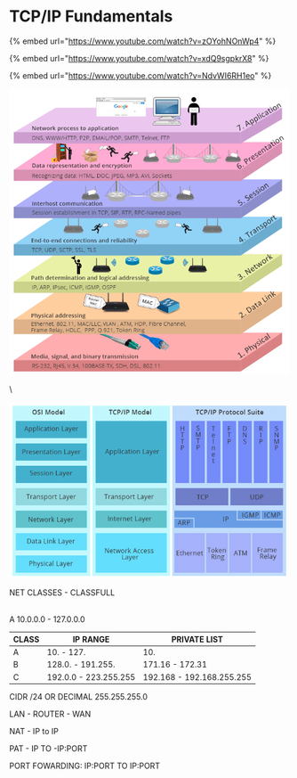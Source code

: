 # TCP/IP Fundamentals

{% embed url="https://www.youtube.com/watch?v=zOYohNOnWp4" %}

{% embed url="https://www.youtube.com/watch?v=xdQ9sgpkrX8" %}

{% embed url="https://www.youtube.com/watch?v=NdvWI6RH1eo" %}

![OSI Model](<../.gitbook/assets/Screen Shot 2022-05-09 at 11.13.48 pm.png>)

\\

![TCP/IP Model](<../.gitbook/assets/Screen Shot 2022-05-09 at 11.17.02 pm.png>)

NET CLASSES - CLASSFULL

\
A 10.0.0.0 - 127.0.0.0&#x20;

| CLASS | IP RANGE              | PRIVATE LIST              |
| ----- | --------------------- | ------------------------- |
| A     | 10. - 127.            | 10.                       |
| B     | 128.0. - 191.255.     | 171.16 - 172.31           |
| C     | 192.0.0 - 223.255.255 | 192.168 - 192.168.255.255 |



CIDR /24 OR DECIMAL 255.255.255.0

LAN - ROUTER - WAN

NAT - IP to IP

PAT - IP TO -IP:PORT

PORT FOWARDING: IP:PORT TO IP:PORT

























